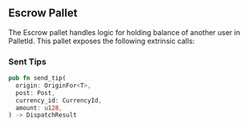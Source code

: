 ## Escrow Pallet
The Escrow pallet handles logic for holding balance of another user in PalletId.
This pallet exposes the following extrinsic calls:
### Sent Tips
```rust
pub fn send_tip(
  origin: OriginFor<T>,
  post: Post,
  currency_id: CurrencyId,
  amount: u128,
) -> DispatchResult
```
